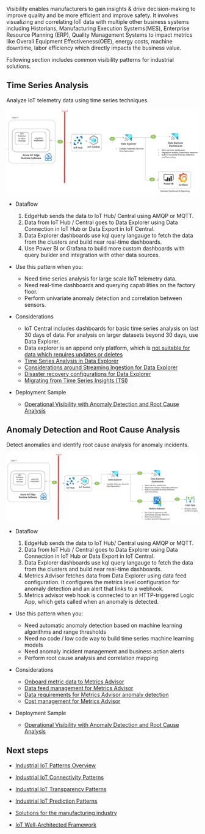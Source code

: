 Visibility enables manufacturers to gain insights & drive decision-making to improve quality and be more efficient and improve safety. It involves visualizing and correlating IoT data with multiple other business systems including Historians, Manufacturing Execution Systems(MES), Enterprise Resource Planning (ERP), Quality Management Systems to impact metrics like Overall Equipment Effectiveness(OEE), energy costs, machine downtime, labor efficiency which directly impacts the business value.

Following section includes common visibility patterns for industrial solutions. 

## Time Series Analysis

Analyze IoT telemetry data using time series techniques.

![Analyzing time series data using data explorer](images/time-series-analysis.png)

- Dataflow
    1. EdgeHub sends the data to IoT Hub/ Central using AMQP or MQTT.
    1. Data from IoT Hub / Central goes to Data Explorer using Data Connection in IoT Hub or Data Export in IoT Central.
    1. Data Explorer dashboards use kql query langauge to fetch the data from the clusters and build near real-time dashboards.
    1. Use Power BI or Grafana to build more custom dashboards with query builder and integration with other data sources.

- Use this pattern when you:
    - Need time series analysis for large scale IIoT telemetry data.
    - Need real-time dashboards and querying capabilities on the factory floor.
    - Perform univariate anomaly detection and correlation between sensors.

- Considerations
    - IoT Central includes dashboards for basic time series analysis on last 30 days of data. For analysis on larger datasets beyond 30 days, use Data Explorer.
    - Data explorer is an append only platform, which is [not suitable for data which requires updates or deletes](/azure/data-explorer/data-explorer-overview)
    - [Time Series Analysis in Data Explorer](/azure/data-explorer/time-series-analysis)
    - [Considerations around Streaming Ingestion for Data Explorer](/azure/data-explorer/ingest-data-streaming?tabs=azure-portal%2Ccsharp)
    - [Disaster recovery configurations for Data Explorer](/azure/data-explorer/business-continuity-overview#disaster-recovery-configurations)
    - [Migrating from Time Series Insights (TSI)](/azure/time-series-insights/migration-to-adx)
    
- Deployment Sample
    - [Operational Visibility with Anomaly Detection and Root Cause Analysis](https://github.com/Azure-Samples/industrial-iot-patterns/tree/main/2_OperationalVisibility)


## Anomaly Detection and Root Cause Analysis

Detect anomalies and identify root cause analysis for anomaly incidents.

![Detection anomalies in time series data and perform root cause analysis using metrics advisor](images/anomaly-detection.png)

- Dataflow
    1. EdgeHub sends the data to IoT Hub/ Central using AMQP or MQTT.
    1. Data from IoT Hub / Central goes to Data Explorer using Data Connection in IoT Hub or Data Export in IoT Central.
    1. Data Explorer dashboards use kql query langauge to fetch the data from the clusters and build near real-time dashboards.
    1. Metrics Advisor fetches data from Data Explorer using data feed configuration. It configures the metrics level configuration for anomaly detection and an alert that links to a webhook.
    1. Metrics advisor web hook is connected to an HTTP-triggered Logic App, which gets called when an anomaly is detected.

- Use this pattern when you:
    - Need automatic anomaly detection based on machine learning algorithms and range thresholds
    - Need no code / low code way to build time series machine learning models
    - Need anomaly incident management and business action alerts
    - Perform root cause analysis and correlation mapping

- Considerations
    - [Onboard metric data to Metrics Advisor](/azure/applied-ai-services/metrics-advisor/how-tos/onboard-your-data)
    - [Data feed management for Metrics Advisor](/azure/applied-ai-services/metrics-advisor/how-tos/manage-data-feeds)
    - [Data requirements for Metrics Advisor anomaly detection](/azure/applied-ai-services/metrics-advisor/faq#how-much-data-is-needed-for-metrics-advisor-to-start-anomaly-detection-)
    - [Cost management for Metrics Advisor](/azure/applied-ai-services/metrics-advisor/cost-management#key-points-about-cost-management-and-pricing)
    
- Deployment Sample
    - [Operational Visibility with Anomaly Detection and Root Cause Analysis](https://github.com/Azure-Samples/industrial-iot-patterns/tree/main/2_OperationalVisibility)



## Next steps

- [Industrial IoT Patterns Overview](./iiot-patterns-overview.md)

- [Industrial IoT Connectivity Patterns](./iiot-connectivity-patterns.md)

- [Industrial IoT Transparency Patterns](./iiot-transparency-patterns.md)

- [Industrial IoT Prediction Patterns](./iiot-prediction-patterns.md)

- [Solutions for the manufacturing industry](/azure/architecture/industries/manufacturing)

- [IoT Well-Architected Framework](/azure/architecture/framework/iot/iot-overview)
